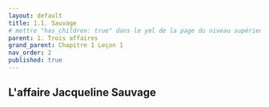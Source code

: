 ```yaml
---
layout: default
title: 1.1. Sauvage
# mettre "has_children: true" dans le yml de la page du niveau supérieur
parent: 1. Trois affaires
grand_parent: Chapitre 1 Leçon 1
nav_order: 2
published: true
---
```

## L'affaire Jacqueline Sauvage